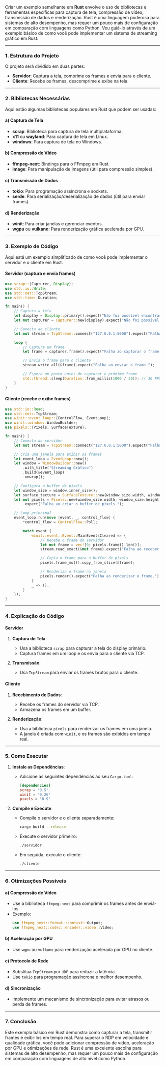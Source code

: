 Criar um exemplo semelhante em **Rust** envolve o uso de bibliotecas e ferramentas específicas para captura de tela, compressão de vídeo, transmissão de dados e renderização. Rust é uma linguagem poderosa para sistemas de alto desempenho, mas requer um pouco mais de configuração em comparação com linguagens como Python. Vou guiá-lo através de um exemplo básico de como você pode implementar um sistema de streaming gráfico em Rust.

---

### 1. **Estrutura do Projeto**
O projeto será dividido em duas partes:
- **Servidor**: Captura a tela, comprime os frames e envia para o cliente.
- **Cliente**: Recebe os frames, descomprime e exibe na tela.

---

### 2. **Bibliotecas Necessárias**
Aqui estão algumas bibliotecas populares em Rust que podem ser usadas:

#### a) **Captura de Tela**
   - **scrap**: Biblioteca para captura de tela multiplataforma.
   - **x11** ou **wayland**: Para captura de tela em Linux.
   - **windows**: Para captura de tela no Windows.

#### b) **Compressão de Vídeo**
   - **ffmpeg-next**: Bindings para o FFmpeg em Rust.
   - **image**: Para manipulação de imagens (útil para compressão simples).

#### c) **Transmissão de Dados**
   - **tokio**: Para programação assíncrona e sockets.
   - **serde**: Para serialização/deserialização de dados (útil para enviar frames).

#### d) **Renderização**
   - **winit**: Para criar janelas e gerenciar eventos.
   - **wgpu** ou **vulkano**: Para renderização gráfica acelerada por GPU.

---

### 3. **Exemplo de Código**

Aqui está um exemplo simplificado de como você pode implementar o servidor e o cliente em Rust.

#### Servidor (captura e envia frames)
```rust
use scrap::{Capturer, Display};
use std::io::Write;
use std::net::TcpStream;
use std::time::Duration;

fn main() {
    // Captura a tela
    let display = Display::primary().expect("Não foi possível encontrar o display primário.");
    let mut capturer = Capturer::new(display).expect("Não foi possível iniciar a captura de tela.");

    // Conecta ao cliente
    let mut stream = TcpStream::connect("127.0.0.1:5000").expect("Falha ao conectar ao cliente.");

    loop {
        // Captura um frame
        let frame = capturer.frame().expect("Falha ao capturar o frame.");

        // Envia o frame para o cliente
        stream.write_all(&frame).expect("Falha ao enviar o frame.");

        // Espera um pouco antes de capturar o próximo frame
        std::thread::sleep(Duration::from_millis(1000 / 30)); // 30 FPS
    }
}
```

#### Cliente (recebe e exibe frames)
```rust
use std::io::Read;
use std::net::TcpStream;
use winit::event_loop::{ControlFlow, EventLoop};
use winit::window::WindowBuilder;
use pixels::{Pixels, SurfaceTexture};

fn main() {
    // Conecta ao servidor
    let mut stream = TcpStream::connect("127.0.0.1:5000").expect("Falha ao conectar ao servidor.");

    // Cria uma janela para exibir os frames
    let event_loop = EventLoop::new();
    let window = WindowBuilder::new()
        .with_title("Streaming Gráfico")
        .build(&event_loop)
        .unwrap();

    // Configura o buffer de pixels
    let window_size = window.inner_size();
    let surface_texture = SurfaceTexture::new(window_size.width, window_size.height, &window);
    let mut pixels = Pixels::new(window_size.width, window_size.height, surface_texture)
        .expect("Falha ao criar o buffer de pixels.");

    // Loop principal
    event_loop.run(move |event, _, control_flow| {
        *control_flow = ControlFlow::Poll;

        match event {
            winit::event::Event::MainEventsCleared => {
                // Recebe o frame do servidor
                let mut frame = vec![0; pixels.frame().len()];
                stream.read_exact(&mut frame).expect("Falha ao receber o frame.");

                // Copia o frame para o buffer de pixels
                pixels.frame_mut().copy_from_slice(&frame);

                // Renderiza o frame na janela
                pixels.render().expect("Falha ao renderizar o frame.");
            }
            _ => (),
        }
    });
}
```

---

### 4. **Explicação do Código**

#### Servidor
1. **Captura de Tela**:
   - Usa a biblioteca `scrap` para capturar a tela do display primário.
   - Captura frames em um loop e os envia para o cliente via TCP.

2. **Transmissão**:
   - Usa `TcpStream` para enviar os frames brutos para o cliente.

#### Cliente
1. **Recebimento de Dados**:
   - Recebe os frames do servidor via TCP.
   - Armazena os frames em um buffer.

2. **Renderização**:
   - Usa a biblioteca `pixels` para renderizar os frames em uma janela.
   - A janela é criada com `winit`, e os frames são exibidos em tempo real.

---

### 5. **Como Executar**

1. **Instale as Dependências**:
   - Adicione as seguintes dependências ao seu `Cargo.toml`:
     ```toml
     [dependencies]
     scrap = "0.5"
     winit = "0.26"
     pixels = "0.9"
     ```

2. **Compile e Execute**:
   - Compile o servidor e o cliente separadamente:
     ```bash
     cargo build --release
     ```
   - Execute o servidor primeiro:
     ```bash
     ./servidor
     ```
   - Em seguida, execute o cliente:
     ```bash
     ./cliente
     ```

---

### 6. **Otimizações Possíveis**

#### a) **Compressão de Vídeo**
   - Use a biblioteca `ffmpeg-next` para comprimir os frames antes de enviá-los.
   - Exemplo:
     ```rust
     use ffmpeg_next::format::context::Output;
     use ffmpeg_next::codec::encoder::video::Video;
     ```

#### b) **Aceleração por GPU**
   - Use `wgpu` ou `vulkano` para renderização acelerada por GPU no cliente.

#### c) **Protocolo de Rede**
   - Substitua `TcpStream` por `UDP` para reduzir a latência.
   - Use `tokio` para programação assíncrona e melhor desempenho.

#### d) **Sincronização**
   - Implemente um mecanismo de sincronização para evitar atrasos ou perda de frames.

---

### 7. **Conclusão**
Este exemplo básico em Rust demonstra como capturar a tela, transmitir frames e exibi-los em tempo real. Para superar o RDP em velocidade e qualidade gráfica, você pode adicionar compressão de vídeo, aceleração por GPU e otimizações de rede. Rust é uma excelente escolha para sistemas de alto desempenho, mas requer um pouco mais de configuração em comparação com linguagens de alto nível como Python.
